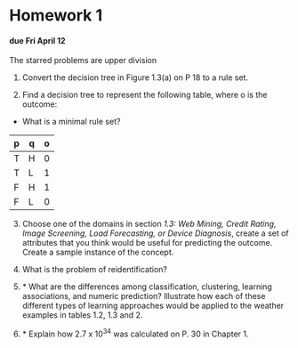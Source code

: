 Homework 1 
==========
#### due Fri April 12

The starred problems are upper division

1. Convert the decision tree in Figure 1.3(a) on P 18 to a rule set.

2. Find a decision tree to represent the following table, where o is the outcome:
 * What is a minimal rule set?

 |  p  |  q  | o |
 |-----|-----|---|
 |  T  |  H  | 0 |
 |  T  |  L  | 1 |
 |  F  |  H  | 1 |
 |  F  |  L  | 0 |

3. Choose one of the domains in section *1.3: Web Mining, Credit Rating, Image Screening, Load Forecasting, or Device Diagnosis*, create a set of attributes that you think would be useful for predicting the outcome.  Create a sample instance of the concept.

4. What is the problem of reidentification?

5. \* What are the differences among classification, clustering, learning associations, and numeric prediction?  Illustrate how each of these different types of learning approaches would be applied to the weather examples in tables 1.2, 1.3 and 2.

6. \* Explain how 2.7 x 10<sup>34</sup> was calculated on P. 30 in Chapter 1.
